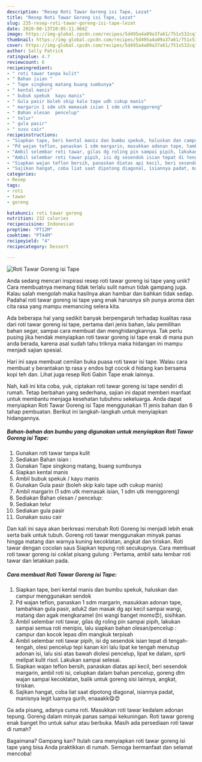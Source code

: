 ```yaml
---
description: "Resep Roti Tawar Goreng isi Tape, Lezat"
title: "Resep Roti Tawar Goreng isi Tape, Lezat"
slug: 235-resep-roti-tawar-goreng-isi-tape-lezat
date: 2020-08-13T20:05:11.968Z
image: https://img-global.cpcdn.com/recipes/5d495a4a09a37a61/751x532cq70/roti-tawar-goreng-isi-tape-foto-resep-utama.jpg
thumbnail: https://img-global.cpcdn.com/recipes/5d495a4a09a37a61/751x532cq70/roti-tawar-goreng-isi-tape-foto-resep-utama.jpg
cover: https://img-global.cpcdn.com/recipes/5d495a4a09a37a61/751x532cq70/roti-tawar-goreng-isi-tape-foto-resep-utama.jpg
author: Sally Patrick
ratingvalue: 4.7
reviewcount: 6
recipeingredient:
- " roti tawar tanpa kulit"
- " Bahan isian "
- " Tape singkong matang buang sumbunya"
- " kental manis"
- " bubuk spekuk  kayu manis"
- " Gula pasir boleh skip kalo tape udh cukup manis"
- " margarin 1 sdm utk memasak isian 1 sdm utk menggoreng"
- " Bahan olesan  pencelup"
- " telur"
- " gula pasir"
- " susu cair"
recipeinstructions:
- "Siapkan tape, beri kental manis dan bumbu spekuk, haluskan dan campur menggunakan sendok"
- "Pd wajan teflon, panaskan 1 sdm margarin, masukkan adonan tape, tambahkan gula pasir, aduk2 dan masak dg api kecil sampai wangi, matang dan agak mengkaramel (ini wangi banget moms😍), sisihkan."
- "Ambil selembar roti tawar, gilas dg roling pin sampai pipih, lakukan sampai semua roti menipis, lalu siapkan bahan olesan/pencelup : campur dan kocok lepas dlm mangkuk terpisah"
- "Ambil selembar roti tawar pipih, isi dg sesendok isian tepat di tengah-tengah, olesi pencelup tepi kanan kiri lalu lipat ke tengah menutup adonan isi, lalu sisi atas bawah diolesi pencelup, lipat ke dalam, sprti melipat kulit risol. Lakukan sampai selesai."
- "Siapkan wajan teflon bersih, panaskan diatas api kecil, beri sesendok margarin, ambil roti isi, celupkan dalam bahan pencelup, goreng dlm wajan sampai kecoklatan, balik untuk goreng sisi lainnya, angkat, tiriskan."
- "Sajikan hangat, coba liat saat dipotong diagonal, isiannya padat, manisnya legit luarnya gurih, enaaakk😋😍"
categories:
- Resep
tags:
- roti
- tawar
- goreng

katakunci: roti tawar goreng 
nutrition: 232 calories
recipecuisine: Indonesian
preptime: "PT12M"
cooktime: "PT44M"
recipeyield: "4"
recipecategory: Dessert

---
```



![Roti Tawar Goreng isi Tape](https://img-global.cpcdn.com/recipes/5d495a4a09a37a61/751x532cq70/roti-tawar-goreng-isi-tape-foto-resep-utama.jpg)

Anda sedang mencari inspirasi resep roti tawar goreng isi tape yang unik? Cara membuatnya memang tidak terlalu sulit namun tidak gampang juga. Kalau salah mengolah maka hasilnya akan hambar dan bahkan tidak sedap. Padahal roti tawar goreng isi tape yang enak harusnya sih punya aroma dan cita rasa yang mampu memancing selera kita.

Ada beberapa hal yang sedikit banyak berpengaruh terhadap kualitas rasa dari roti tawar goreng isi tape, pertama dari jenis bahan, lalu pemilihan bahan segar, sampai cara membuat dan menghidangkannya. Tak perlu pusing jika hendak menyiapkan roti tawar goreng isi tape enak di mana pun anda berada, karena asal sudah tahu triknya maka hidangan ini mampu menjadi sajian spesial.

Hari ini saya membuat cemilan buka puasa roti tawar isi tape. Walau cara membuat y berantakan tp rasa y endos bgt cocok d hidang kan bersama kopi teh dan. Lihat juga resep Roti Gabin Tape enak lainnya.


Nah, kali ini kita coba, yuk, ciptakan roti tawar goreng isi tape sendiri di rumah. Tetap berbahan yang sederhana, sajian ini dapat memberi manfaat untuk membantu menjaga kesehatan tubuhmu sekeluarga. Anda dapat menyiapkan Roti Tawar Goreng isi Tape menggunakan 11 jenis bahan dan 6 tahap pembuatan. Berikut ini langkah-langkah untuk menyiapkan hidangannya.

<!--inarticleads1-->

##### Bahan-bahan dan bumbu yang digunakan untuk menyiapkan Roti Tawar Goreng isi Tape:

1. Gunakan  roti tawar tanpa kulit
1. Sediakan  Bahan isian :
1. Gunakan  Tape singkong matang, buang sumbunya
1. Siapkan  kental manis
1. Ambil  bubuk spekuk / kayu manis
1. Gunakan  Gula pasir (boleh skip kalo tape udh cukup manis)
1. Ambil  margarin (1 sdm utk memasak isian, 1 sdm utk menggoreng)
1. Sediakan  Bahan olesan / pencelup:
1. Sediakan  telur
1. Sediakan  gula pasir
1. Gunakan  susu cair


Dan kali ini saya akan berkreasi merubah Roti Goreng Isi menjadi lebih enak serta baik untuk tubuh. Goreng roti tawar menggunakan minyak panas hingga matang dan warnya kuning kecoklatan, angkat dan tiriskan. Roti tawar dengan cocolan saus Siapkan tepung roti secukupnya. Cara membuat roti tawar goreng isi coklat pisang gulung : Pertama, ambil satu lembar roti tawar dan letakkan pada. 

<!--inarticleads2-->

##### Cara membuat Roti Tawar Goreng isi Tape:

1. Siapkan tape, beri kental manis dan bumbu spekuk, haluskan dan campur menggunakan sendok
1. Pd wajan teflon, panaskan 1 sdm margarin, masukkan adonan tape, tambahkan gula pasir, aduk2 dan masak dg api kecil sampai wangi, matang dan agak mengkaramel (ini wangi banget moms😍), sisihkan.
1. Ambil selembar roti tawar, gilas dg roling pin sampai pipih, lakukan sampai semua roti menipis, lalu siapkan bahan olesan/pencelup : campur dan kocok lepas dlm mangkuk terpisah
1. Ambil selembar roti tawar pipih, isi dg sesendok isian tepat di tengah-tengah, olesi pencelup tepi kanan kiri lalu lipat ke tengah menutup adonan isi, lalu sisi atas bawah diolesi pencelup, lipat ke dalam, sprti melipat kulit risol. Lakukan sampai selesai.
1. Siapkan wajan teflon bersih, panaskan diatas api kecil, beri sesendok margarin, ambil roti isi, celupkan dalam bahan pencelup, goreng dlm wajan sampai kecoklatan, balik untuk goreng sisi lainnya, angkat, tiriskan.
1. Sajikan hangat, coba liat saat dipotong diagonal, isiannya padat, manisnya legit luarnya gurih, enaaakk😋😍


Ga ada pisang, adanya cuma roti. Masukkan roti tawar kedalam adonan tepung. Goreng dalam minyak panas sampai kekuningan. Roti tawar goreng enak banget lho untuk sahur atau berbuka. Masih ada persediaan roti tawar di rumah? 

Bagaimana? Gampang kan? Itulah cara menyiapkan roti tawar goreng isi tape yang bisa Anda praktikkan di rumah. Semoga bermanfaat dan selamat mencoba!
